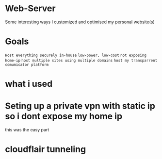 # Web-Server
Some interesting ways I customized and optimised my personal website(s)
# Goals
`Host everything securely in-house`
`low-power, low-cost`
`not exposing home-ip`
`host multiple sites using multiple domains` 
`host my transparrent comunicator platform`



# what i used

# Seting up a private vpn with static ip so i dont expose my home ip
this was the easy part
# cloudflair tunneling

# 
